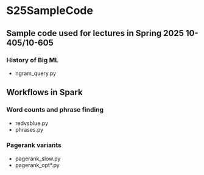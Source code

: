 # S25SampleCode

## Sample code used for lectures in Spring 2025 10-405/10-605

### History of Big ML

* ngram_query.py

## Workflows in Spark

### Word counts and phrase finding

* redvsblue.py
* phrases.py

### Pagerank variants

* pagerank_slow.py
* pagerank_opt*.py



